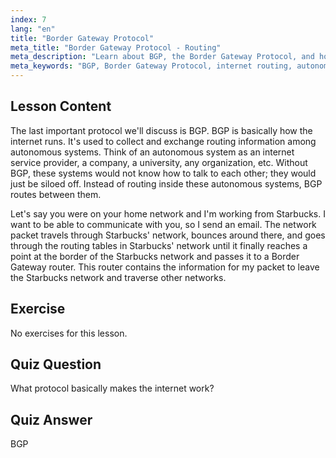 ```yaml
---
index: 7
lang: "en"
title: "Border Gateway Protocol"
meta_title: "Border Gateway Protocol - Routing"
meta_description: "Learn about BGP, the Border Gateway Protocol, and how it enables internet routing between autonomous systems. Understand BGP basics for beginners."
meta_keywords: "BGP, Border Gateway Protocol, internet routing, autonomous systems, Linux networking, BGP tutorial, network protocols, beginner guide"
---
```


## Lesson Content

The last important protocol we'll discuss is BGP. BGP is basically how the internet runs. It's used to collect and exchange routing information among autonomous systems. Think of an autonomous system as an internet service provider, a company, a university, any organization, etc. Without BGP, these systems would not know how to talk to each other; they would just be siloed off. Instead of routing inside these autonomous systems, BGP routes between them.

Let's say you were on your home network and I'm working from Starbucks. I want to be able to communicate with you, so I send an email. The network packet travels through Starbucks' network, bounces around there, and goes through the routing tables in Starbucks' network until it finally reaches a point at the border of the Starbucks network and passes it to a Border Gateway router. This router contains the information for my packet to leave the Starbucks network and traverse other networks.

## Exercise

No exercises for this lesson.

## Quiz Question

What protocol basically makes the internet work?

## Quiz Answer

BGP
